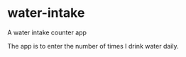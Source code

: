 # water-intake
A water intake counter app

The app is to enter the number of times I drink water daily.
